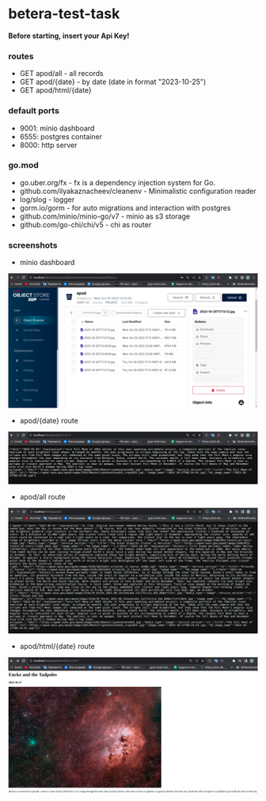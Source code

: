 # betera-test-task

<b>Before starting, insert your Api Key!</b>

### routes

- GET apod/all - all records
- GET apod/{date} - by date (date in format "2023-10-25")
- GET apod/html/{date}

### default ports

- 9001: minio dashboard
- 6555: postgres container
- 8000: http server

### go.mod

- go.uber.org/fx - fx is a dependency injection system for Go.
- github.com/ilyakaznacheev/cleanenv - Minimalistic configuration reader
- log/slog - logger
- gorm.io/gorm - for auto migrations and interaction with postgres
- github.com/minio/minio-go/v7 - minio as s3 storage
- github.com/go-chi/chi/v5 - chi as router

### screenshots

- minio dashboard

<img src="minio-dashboard.png" alt="minio-dashboard"/>

- apod/{date} route

<img src="apod-by-date.png" alt="apod by date route"/>

- apod/all route

<img src="apod-all.png" alt="apod all route"/>

- apod/html/{date} route

<img src="apod-by-date-html.png" alt="apod by date html route"/>